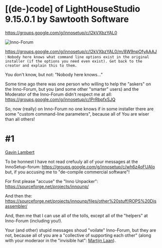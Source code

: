 # [(de-)code] of LightHouseStudio 9.15.0.1 by Sawtooth Software
https://groups.google.com/g/innosetup/c/I2kVXbzYAL0

![Inno-Forum](https://user-images.githubusercontent.com/61757638/233382696-42e3c21e-5aac-4e94-9289-ca44fb59afc9.png)

https://groups.google.com/g/innosetup/c/I2kVXbzYAL0/m/8W9npOfyAAAJ :
`Nobody here knows what command line options exist in the original installer (if the options you need even exist). Get back to the creator and explain this to them.`

You don't know, but not: "Nobody here knows..."

Some time ago there was one person who willing to help the "askers" on the Inno-Forum, but you (and some other "smarter" users) and the Moderator of the Inno-Forum didn't respect me at all: https://groups.google.com/g/innosetup/c/lPrRbpfxSJQ

So, now (really) on Inno-Forum no one knows if in some installer there are some "custom command-line parameters", because all of You are wiser than all others!

# #1

[Gavin Lambert](https://github.com/uecasm)

To be honnest I have not read crefuuly all of your messages at the InnoSetup-forum: https://groups.google.com/g/innosetup/c/wh6z4oFUAIo
but, if you accusing me to "de-compile commercial software"!

For first please "accuse" the "Inno Unpacker": https://sourceforge.net/projects/innounp/

And then the: https://sourceforge.net/projects/innounp/files/other%20stuff/ROPS%20Disassembler/

And, then me that I can use all of the tolls, except all of the "helpers" at Inno-Forum (including you!).

Your (and other) stupid messages shoud "voilate" Inno-Forum, but they are not, because all of you are a "collective of supporting each other" (along with your moderaor in the "invisible hat": [Martijn Laan](https://github.com/martijnlaan)).
